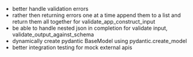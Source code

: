 - better handle validation errors
- rather then returning errors one at a time append them to a list and return them all together for validate_app_construct_input
- be able to handle nested json in completion for validate input, validate_output_against_schema
- dynamically create pydantic BaseModel using pydantic.create_model
- better integration testing for mock external apis
